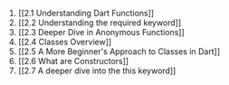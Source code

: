 1. [[2.1 Understanding Dart Functions]]
2. [[2.2 Understanding the required keyword]]
3. [[2.3 Deeper Dive in Anonymous Functions]]
4. [[2.4 Classes Overview]]
5. [[2.5 A More Beginner's Approach to Classes in Dart]]
6. [[2.6 What are Constructors]]
7. [[2.7 A deeper dive into the this keyword]]